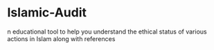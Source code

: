 # Islamic-Audit
n educational tool to help you understand the ethical status of various actions in Islam along with references
